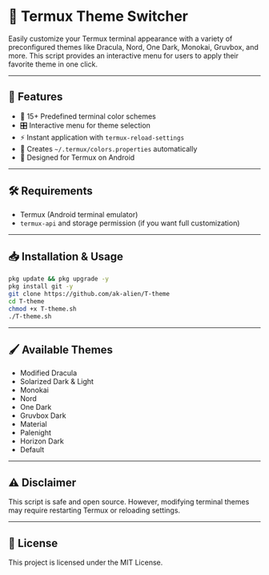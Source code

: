 # 🎨 Termux Theme Switcher

Easily customize your Termux terminal appearance with a variety of preconfigured themes like Dracula, Nord, One Dark, Monokai, Gruvbox, and more. This script provides an interactive menu for users to apply their favorite theme in one click.

---

## 📌 Features

- 🧪 15+ Predefined terminal color schemes
- 🎛 Interactive menu for theme selection
- ⚡ Instant application with `termux-reload-settings`
- 🧱 Creates `~/.termux/colors.properties` automatically
- 📱 Designed for Termux on Android

---

## 🛠 Requirements

- Termux (Android terminal emulator)
- `termux-api` and storage permission (if you want full customization)

---

## 📥 Installation & Usage

```bash
pkg update && pkg upgrade -y
pkg install git -y
git clone https://github.com/ak-alien/T-theme
cd T-theme
chmod +x T-theme.sh
./T-theme.sh
```

---

## 🖌 Available Themes

- Modified Dracula
- Solarized Dark & Light
- Monokai
- Nord
- One Dark
- Gruvbox Dark
- Material
- Palenight
- Horizon Dark
- Default

---

## ⚠️ Disclaimer

This script is safe and open source. However, modifying terminal themes may require restarting Termux or reloading settings.

---

## 📜 License

This project is licensed under the MIT License.
